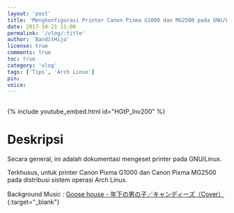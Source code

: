 ```yaml
---
layout: 'post'
title: 'Mengkonfigurasi Printer Canon Pixma G1000 dan MG2500 pada GNU/Linux'
date: 2017-10-21 11:00
permalink: '/vlog/:title'
author: 'BanditHijo'
license: true
comments: true
toc: true
category: 'vlog'
tags: ['Tips', 'Arch Linux']
pin:
voice:
---
```


<div style="margin-top:30px;"></div>

{% include youtube_embed.html id="HGtP_lnv200" %}

# Deskripsi

Secara general, ini adalah dokumentasi mengeset printer pada GNU/Linux.

Terkhusus, untuk printer Canon Pixma G1000 dan Canon Pixma MG2500 pada distribusi sistem operasi Arch Linux.

Background Music :
[Goose house - 年下の男の子／キャンディーズ（Cover）](https://www.youtube.com/watch?v=ri35YKhV-ME){:target="_blank"}
